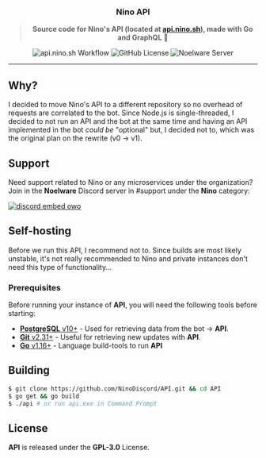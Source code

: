 <div align="center">
    <h3>Nino API</h3>
    <blockquote><strong>Source code for Nino's API (located at <a href="https://api.nino.sh">api.nino.sh</a>), made with Go and GraphQL 💜</strong></blockquote>
</div>

<div align='center'>
  <img alt='api.nino.sh Workflow' src='https://img.shields.io/github/workflow/status/NinoDiscord/API/Linting/master?style=flat-square' />
  <img alt="GitHub License" src="https://img.shields.io/github/license/NinoDiscord/API?style=flat-square" />
  <img alt="Noelware Server" src="https://discord.com/api/v9/guilds/824066105102303232/widget.png?style=shield" />
</div>

<hr />

## Why?
I decided to move Nino's API to a different repository so no overhead of requests are correlated to the bot.
Since Node.js is single-threaded, I decided to not run an API and the bot at the same time and having an API implemented
in the bot *could be* "optional" but, I decided not to, which was the original plan on the rewrite (v0 -> v1).

## Support
Need support related to Nino or any microservices under the organization? Join in the **Noelware** Discord server in #support under the **Nino** category:

[![discord embed owo](https://discord.com/api/v8/guilds/824066105102303232/widget.png?style=banner3)](https://discord.gg/ATmjFH9kMH)

## Self-hosting
Before we run this API, I recommend not to. Since builds are most likely unstable, it's not really recommended to Nino and private instances
don't need this type of functionality...

### Prerequisites
Before running your instance of **API**, you will need the following tools before starting:

- [**PostgreSQL** v10+](https://postgresql.org) - Used for retrieving data from the bot -> **API**. 
- [**Git** v2.31+](https://git-scm.com/) - Useful for retrieving new updates with **API**.
- [**Go** v1.16+](https://go.dev) - Language build-tools to run **API**

## Building
```sh
$ git clone https://github.com/NinoDiscord/API.git && cd API
$ go get && go build
$ ./api # or run api.exe in Command Prompt
```

## License
**API** is released under the **GPL-3.0** License.
